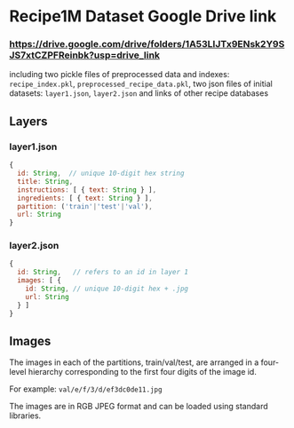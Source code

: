 # Recipe1M Dataset Google Drive link  
### https://drive.google.com/drive/folders/1A53LIJTx9ENsk2Y9SJS7xtCZPFReinbk?usp=drive_link
 including two pickle files of preprocessed data and indexes: `recipe_index.pkl`, `preprocessed_recipe_data.pkl`,
 two json files of initial datasets: `layer1.json`, `layer2.json` and links of other recipe databases

## Layers

### layer1.json

```js
{
  id: String,  // unique 10-digit hex string
  title: String,
  instructions: [ { text: String } ],
  ingredients: [ { text: String } ],
  partition: ('train'|'test'|'val'),
  url: String
}
```

### layer2.json

```js
{
  id: String,   // refers to an id in layer 1
  images: [ {
    id: String, // unique 10-digit hex + .jpg
    url: String
  } ]
}
```

## Images

The images in each of the partitions, train/val/test, are arranged in a four-level hierarchy corresponding to the first four digits of the image id.

For example: `val/e/f/3/d/ef3dc0de11.jpg`

The images are in RGB JPEG format and can be loaded using standard libraries.
